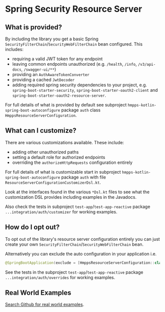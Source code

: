 # Spring Security Resource Server

## What is provided?

By including the library you get a basic Spring `SecurityFilterChain`/`SecurityWebFilterChain` bean configured. This includes:
* requiring a valid JWT token for any endpoint
* leaving common endpoints unauthorized (e.g. `/health`, `/info`, `/v3/api-docs`, `/swagger-ui/**`)
* providing an `AuthAwareTokenConverter`
* providing a cached `JwtDecoder`
* adding required spring security dependencies to your project, e.g. `spring-boot-starter-security`,
`spring-boot-starter-oauth2-client` and `spring-boot-starter-oauth2-resource-server`.

For full details of what is provided by default see subproject `hmpps-kotlin-spring-boot-autoconfigure` package `auth` class `HmppsResourceServerConfiguration`.

## What can I customize?

There are various customizations available. These include:
* adding other unauthorized paths
* setting a default role for authorized endpoints
* overriding the `authorizeHttpRequests` configuration entirely

For full details of what is customizable start in subproject `hmpps-kotlin-spring-boot-autoconfigure` package `auth` with file `ResourceServerConfigurationCustomizerDsl.kt`.

Look at the interfaces found in the various `*Dsl.kt` files to see what the customization DSL provides including examples in the Javadocs.

Also check the tests in subproject `test-app`/`test-app-reactive` package `...integration/auth/customizer` for working examples.

## How do I opt out?

To opt out of the library's resource server configuration entirely you can just create your own `SecurityFilterChain`/`SecurityWebFilterChain` bean.

Alternatively you can exclude the auto configuration in your application i.e.
```kotlin
@SpringBootApplication(exclude = [HmppsResourceServerConfiguration::class])
```

See the tests in the subproject `test-app`/`test-app-reactive` package `...integration/auth/overrides` for working examples.

## Real World Examples

[Search Github for real world examples](https://github.com/search?q=org%3Aministryofjustice+uk.gov.justice.hmpps.kotlin.auth.dsl.ResourceServerConfigurationCustomizer&type=code).